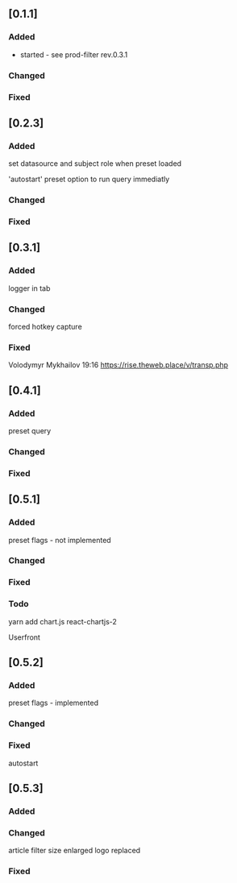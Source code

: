## [0.1.1]

### Added

- started - see prod-filter rev.0.3.1

### Changed

### Fixed

## [0.2.3]

### Added

set datasource and subject role when preset loaded

'autostart' preset option to run query immediatly

### Changed

### Fixed

## [0.3.1]

### Added

logger in tab

### Changed

forced hotkey capture

### Fixed

Volodymyr Mykhailov
19:16
https://rise.theweb.place/v/transp.php

## [0.4.1]

### Added

preset query

### Changed

### Fixed

## [0.5.1]

### Added

preset flags - not implemented

### Changed

### Fixed

### Todo

yarn add chart.js react-chartjs-2

Userfront

## [0.5.2]

### Added

preset flags - implemented

### Changed

### Fixed

autostart

## [0.5.3]

### Added

### Changed

article filter size enlarged
logo replaced

### Fixed
